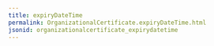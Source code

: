 ```yaml
---
title: expiryDateTime
permalink: OrganizationalCertificate.expiryDateTime.html
jsonid: organizationalcertificate_expirydatetime
---
```


